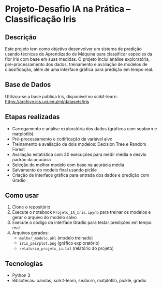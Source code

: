 # Projeto-Desafio IA na Prática – Classificação Iris

## Descrição  
Este projeto tem como objetivo desenvolver um sistema de predição usando técnicas de Aprendizado de Máquina para classificar espécies da flor Iris com base em suas medidas. O projeto inclui análise exploratória, pré-processamento dos dados, treinamento e avaliação de modelos de classificação, além de uma interface gráfica para predição em tempo real.

## Base de Dados  
Utilizou-se a base pública Iris, disponível no scikit-learn:  
https://archive.ics.uci.edu/ml/datasets/iris

## Etapas realizadas  
- Carregamento e análise exploratória dos dados (gráficos com seaborn e matplotlib)  
- Pré-processamento e codificação da variável alvo  
- Treinamento e avaliação de dois modelos: Decision Tree e Random Forest  
- Avaliação estatística com 30 execuções para medir média e desvio padrão da acurácia  
- Seleção do melhor modelo com base na acurácia média  
- Salvamento do modelo final usando pickle  
- Criação de interface gráfica para entrada dos dados e predição com Gradio

## Como usar  
1. Clone o repositório  
2. Execute o notebook `Projeto_IA_Iris.ipynb` para treinar os modelos e gerar o arquivo do modelo salvo  
3. Execute o código da interface Gradio para testar predições em tempo real  
4. Arquivos gerados:  
   - `melhor_modelo.pkl` (modelo treinado)  
   - `iris_pairplot.png` (gráfico exploratório)  
   - `relatorio_projeto_ia.txt` (relatório do projeto)

## Tecnologias  
- Python 3  
- Bibliotecas: pandas, scikit-learn, seaborn, matplotlib, pickle, gradio  
